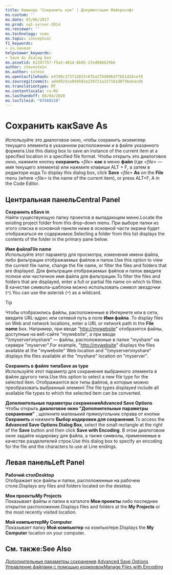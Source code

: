 ```yaml
---
title: Команда "Сохранить как" | Документация Майкрософт
ms.custom: ''
ms.date: 03/06/2017
ms.prod: sql-server-2014
ms.reviewer: ''
ms.technology: ssms
ms.topic: conceptual
f1_keywords:
- vs.saveas
helpviewer_keywords:
- Save As dialog box
ms.assetid: 61347757-f5a3-481d-8b05-1fed086629b6
author: stevestein
ms.author: sstein
ms.openlocfilehash: e47d9c37371283fc6fba2754896d77b51d26cef0
ms.sourcegitcommit: ad4d92dce894592a259721a1571b1d8736abacdb
ms.translationtype: MT
ms.contentlocale: ru-RU
ms.lasthandoff: 08/04/2020
ms.locfileid: "87669218"
---
```

# <a name="save-as"></a><span data-ttu-id="a1c26-102">Сохранить как</span><span class="sxs-lookup"><span data-stu-id="a1c26-102">Save As</span></span>
  <span data-ttu-id="a1c26-103">Используйте это диалоговое окно, чтобы сохранить экземпляр текущего элемента в указанном расположении и в файле указанного формата.</span><span class="sxs-lookup"><span data-stu-id="a1c26-103">Use this dialog box to save an instance of the current item at a specified location in a specified file format.</span></span> <span data-ttu-id="a1c26-104">Чтобы открыть это диалоговое окно, нажмите кнопку **сохранить** *\<file>* **как** в меню **файл** (где *\<file>* — имя текущего элемента) или нажмите клавиши ALT + F, а затем в редакторе кода.</span><span class="sxs-lookup"><span data-stu-id="a1c26-104">To display this dialog box, click **Save** *\<file>* **As** on the **File** menu (where *\<file>* is the name of the current item), or press ALT+F, A in the Code Editor.</span></span>  
  
## <a name="central-panel"></a><span data-ttu-id="a1c26-105">Центральная панель</span><span class="sxs-lookup"><span data-stu-id="a1c26-105">Central Panel</span></span>  
 <span data-ttu-id="a1c26-106">**Сохранить в**</span><span class="sxs-lookup"><span data-stu-id="a1c26-106">**Save in**</span></span>  
 <span data-ttu-id="a1c26-107">Найти существующую папку проектов в выпадающем меню.</span><span class="sxs-lookup"><span data-stu-id="a1c26-107">Locate the existing project folder from this drop-down menu.</span></span> <span data-ttu-id="a1c26-108">При выборе папки из этого списка в основной панели ниже в основной части экрана будет отображаться ее содержимое.</span><span class="sxs-lookup"><span data-stu-id="a1c26-108">Selecting a folder from this list displays the contents of the folder in the primary pane below.</span></span>  
  
 <span data-ttu-id="a1c26-109">**Имя файла**</span><span class="sxs-lookup"><span data-stu-id="a1c26-109">**File name**</span></span>  
 <span data-ttu-id="a1c26-110">Используйте этот параметр для просмотра, изменения имени файла, либо фильтрации отображаемых файлов и папок.</span><span class="sxs-lookup"><span data-stu-id="a1c26-110">Use this option to view the current file name, change the file name, or filter the files and folders that are displayed.</span></span> <span data-ttu-id="a1c26-111">Для фильтрации отображаемых файлов и папок введите полное или частичное имя файла для фильтрации.</span><span class="sxs-lookup"><span data-stu-id="a1c26-111">To filter the files and folders that are displayed, enter a full or partial file name on which to filter.</span></span> <span data-ttu-id="a1c26-112">В качестве символа-шаблона можно использовать символ звездочки (`*`).</span><span class="sxs-lookup"><span data-stu-id="a1c26-112">You can use the asterisk (`*`) as a wildcard.</span></span>  
  
> [!TIP]
>  <span data-ttu-id="a1c26-113">Чтобы отобразились файлы, расположенные в Интернете или в сети, введите URL-адрес или сетевой путь в поле **Имя файла** .</span><span class="sxs-lookup"><span data-stu-id="a1c26-113">To display files on Web and network locations, enter a URL or network path in the **File name** box.</span></span> <span data-ttu-id="a1c26-114">Например, при вводе "<http://mywebsite>" отобразятся файлы, доступные на веб-сайте "mywebsite", а при вводе "\\\myserver\myshare" — файлы, расположенные в папке "myshare" на сервере "myserver".</span><span class="sxs-lookup"><span data-stu-id="a1c26-114">For example, "<http://mywebsite>" displays the files available at the "mywebsite" Web location and "\\\myserver\myshare" displays the files available at the "myshare" location on "myserver".</span></span>  
  
 <span data-ttu-id="a1c26-115">**Сохранить в файле типа**</span><span class="sxs-lookup"><span data-stu-id="a1c26-115">**Save as type**</span></span>  
 <span data-ttu-id="a1c26-116">Используйте этот параметр для сохранения выбранного элемента в файле другого типа.</span><span class="sxs-lookup"><span data-stu-id="a1c26-116">Use this option to select a new file type for the selected item.</span></span> <span data-ttu-id="a1c26-117">Отображаются все типы файлов, в которые можно преобразовать выбранный элемент.</span><span class="sxs-lookup"><span data-stu-id="a1c26-117">The file types displayed include all available file types to which the selected item can be converted.</span></span>  
  
 <span data-ttu-id="a1c26-118">**Дополнительные параметры сохранения**</span><span class="sxs-lookup"><span data-stu-id="a1c26-118">**Advanced Save Options**</span></span>  
 <span data-ttu-id="a1c26-119">Чтобы открыть **диалоговое окно "Дополнительные параметры сохранения"** , щелкните маленький прямоугольник справа от кнопки **Сохранить** и нажмите **Выбор кодировки для сохранения**.</span><span class="sxs-lookup"><span data-stu-id="a1c26-119">To access the **Advanced Save Options Dialog Box**, select the small rectangle at the right of the **Save** button and then click **Save with Encoding**.</span></span> <span data-ttu-id="a1c26-120">В этом диалоговом окне задайте кодировку для файла, а также символы, применяемые в качестве разделителей строк.</span><span class="sxs-lookup"><span data-stu-id="a1c26-120">Use this dialog box to specify an encoding for the file and the characters to use at Line endings.</span></span>  
  
## <a name="left-panel"></a><span data-ttu-id="a1c26-121">Левая панель</span><span class="sxs-lookup"><span data-stu-id="a1c26-121">Left Panel</span></span>  
 <span data-ttu-id="a1c26-122">**Рабочий стол**</span><span class="sxs-lookup"><span data-stu-id="a1c26-122">**Desktop**</span></span>  
 <span data-ttu-id="a1c26-123">Отображает все файлы и папки, расположенные на рабочем столе.</span><span class="sxs-lookup"><span data-stu-id="a1c26-123">Displays any files and folders located on the desktop.</span></span>  
  
 <span data-ttu-id="a1c26-124">**Мои проекты**</span><span class="sxs-lookup"><span data-stu-id="a1c26-124">**My Projects**</span></span>  
 <span data-ttu-id="a1c26-125">Показывает файлы и папки в каталоге **Мои проекты** либо последнее открытое расположение.</span><span class="sxs-lookup"><span data-stu-id="a1c26-125">Displays files and folders at the **My Projects** or the most recently visited location.</span></span>  
  
 <span data-ttu-id="a1c26-126">**Мой компьютер**</span><span class="sxs-lookup"><span data-stu-id="a1c26-126">**My Computer**</span></span>  
 <span data-ttu-id="a1c26-127">Показывает папку **Мой компьютер** на компьютере.</span><span class="sxs-lookup"><span data-stu-id="a1c26-127">Displays the **My Computer** location on your computer.</span></span>  
  
## <a name="see-also"></a><span data-ttu-id="a1c26-128">См. также:</span><span class="sxs-lookup"><span data-stu-id="a1c26-128">See Also</span></span>  
 <span data-ttu-id="a1c26-129">[Дополнительные параметры сохранения](advanced-save-options.md) </span><span class="sxs-lookup"><span data-stu-id="a1c26-129">[Advanced Save Options](advanced-save-options.md) </span></span>  
 [<span data-ttu-id="a1c26-130">Управление файлами с помощью кодировок</span><span class="sxs-lookup"><span data-stu-id="a1c26-130">Manage Files with Encoding</span></span>](../solution/manage-files-with-encoding.md)  
  
  
